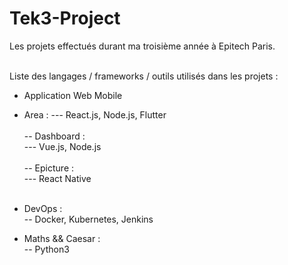# Tek3-Project
Les projets effectués durant ma troisième année à Epitech Paris.</br>

</br>
Liste des langages / frameworks / outils utilisés dans les projets :</br>

 - Application Web Mobile 
 - Area :
 --- React.js, Node.js, Flutter</br></br>
 -- Dashboard :</br>
 --- Vue.js, Node.js</br></br>
 -- Epicture :</br>
 --- React Native </br></br>

 - DevOps :</br>
 -- Docker, Kubernetes, Jenkins </br>

 - Maths && Caesar :</br>
 -- Python3</br>
